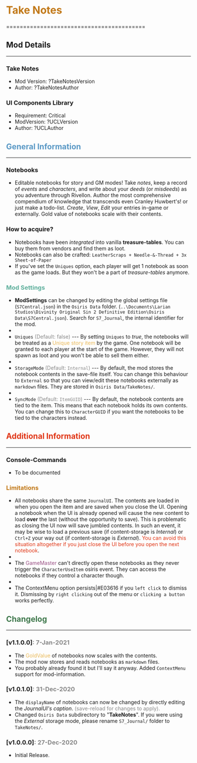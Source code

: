 # <font color='#C17817'>Take Notes</font>
=========================================

## Mod Details
--------------

### Take Notes
- Mod Version: ?TakeNotesVersion
- Author: ?TakeNotesAuthor

### UI Components Library
- Requirement: Critical
- ModVersion: ?UCLVersion
- Author: ?UCLAuthor

## <font color='#5998C5'>General Information</font>
---------------------------------------------------

### Notebooks
- Editable notebooks for story and GM modes! Take _notes_, keep a record of _events_ and _characters_, and write about your _deeds_ (or _misdeeds_) as you adventure through Rivellon. Author the most comprehensive compendium of knowledge that transcends even Cranley Huwbert's! or just make a todo-list. _Create_, _View_, _Edit_ your entries in-game or externally. Gold value of notebooks scale with their contents.

### How to acquire?
- Notebooks have been _integrated_ into vanilla **treasure-tables**. You can buy them from vendors and find them as loot.
- Notebooks can also be crafted:     `LeatherScraps + Needle-&-Thread + 3x Sheet-of-Paper`
- If you've set the `Uniques` option, each player will get 1 notebook as soon as the game loads. But they won't be a part of _treasure-tables_ anymore.

### <font color='#6#B09D'>Mod Settings</font>
- **ModSettings** can be changed by editing the global settings file (`S7Central.json`) in the `Osiris Data` folder. (`..\Documents\Larian Studios\Divinity Original Sin 2 Definitive Edition\Osiris Data\S7Central.json`). Search for `S7_Journal`, the internal identifier for the mod.
- <break>
- `Uniques` <font color='#888888'>(Default: false)</font> --- By setting `Uniques` to _true_, the notebooks will be treated as a <font color='#EAB958'>Unique story item</font> by the game. One notebook will be granted to each player at the start of the game. However, they will not spawn as loot and you won't be able to sell them either.
- <break>
- `StorageMode` <font color='#888888'>(Default: `Internal`)</font> --- By default, the mod stores the notebook contents in the save-file itself. You can change this behaviour to `External` so that you can view/edit these notebooks externally as `markdown` files. They are stored in `Osiris Data/TakeNotes/`.
- <break>
- `SyncMode` <font color='#888888'>(Default: `ItemGUID`)</font> --- By default, the notebook contents are tied to the item. This means that each notebook holds its own contents. You can change this to `CharacterGUID` if you want the notebooks to be tied to the characters instead.

## <font color='#E03616'>Additional Information</font>
------------------------------------------------------

### Console-Commands
- To be documented

### <font color='#C17817'>Limitations</font>
- All notebooks share the same `JournalUI`. The contents are loaded in when you open the item and are saved when you close the UI. Opening a notebook when the UI is already opened will cause the new content to load **over** the last (without the opportunity to save). This is problematic as closing the UI now will save jumbled contents. In such an event, it may be wise to load a previous save (if content-storage is _Internal_) or `Ctrl+Z` your way out (if content-storage is _External_). <font color='#E03616'>You can avoid this situation altogether if you just close the UI before you open the next notebook</font>.
- <break>
- The <font color='#9A5085'>GameMaster</font> can't directly open these notebooks as they never trigger the `CharacterUseItem` osiris event. They can access the notebooks if they control a character though.
- <break>
- The ContextMenu option persists|#E03616 if you `left click` to dismiss it. Dismissing by `right clicking` out of the menu or `clicking a button` works perfectly. 

## <font color='#3F784C'>Changelog</font>
-----------------------------------------

### [v1.1.0.0]<font color='#888888'>: 7-Jan-2021</font>
- The <font color='#EAB958'>GoldValue</font> of notebooks now scales with the contents.
- The mod now stores and reads notebooks as `markdown` files.
- You probably already found it but I'll say it anyway. Added `ContextMenu` support for mod-information.

### [v1.0.1.0]<font color='#888888'>: 31-Dec-2020</font>
- The `displayName` of notebooks can now be changed by directly editing the _JournalUI's caption_. <font color='#888888'>(save-reload for changes to apply).</font>
- Changed `Osiris Data` subdirectory to "**TakeNotes**". If you were using the _External_ storage mode, please rename `S7_Journal/` folder to `TakeNotes/`.

### [v1.0.0.0]<font color='#888888'>: 27-Dec-2020</font>
- Initial Release.